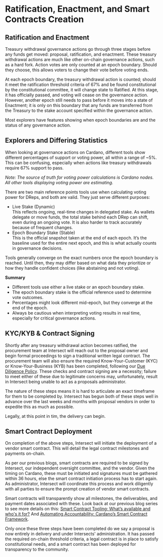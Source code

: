 # Ratification, Enactment, and Smart Contracts Creation

## Ratification and Enactment

Treasury withdrawal governance actions go through three stages before any funds get moved: proposal, ratification, and enactment. These treasury withdrawal actions are much like other on-chain governance actions, such as a hard fork. Action votes are only counted at an epoch boundary. Should they choose, this allows voters to change their vote before voting ends.

At each epoch boundary, the treasury withdrawal action is counted; should it meet the ratification threshold criteria of 67% and be found constitutional by the constitutional committee, it will change state to Ratified. At this stage, it has officially passed, and voting will cease on the governance action. However, another epoch still needs to pass before it moves into a state of Enactment; it is only on this boundary that any funds are transferred from the Treasury to the stake account specified within the governance action.&#x20;

Most explorers have features showing when epoch boundaries are and the status of any governance action.&#x20;

## Explorers and Differing Statistics

When looking at governance actions on Cardano, different tools show different percentages of support or voting power, all within a range of \~5%. This can be confusing, especially when actions like treasury withdrawals require 67% support to pass.

_Note: The source of truth for voting power calculations is Cardano nodes. All other tools displaying voting power are estimating._

There are two main reference points tools use when calculating voting power for DReps, and both are valid. They just serve different purposes:

* Live Stake (Dynamic)\
  This reflects ongoing, real-time changes in delegated stake. As wallets delegate or move funds, the total stake behind each DRep can shift, even during an ongoing vote. It is also harder to track accurately because of frequent changes.
* Epoch Boundary Stake (Stable)\
  This is the official snapshot taken at the end of each epoch. It’s the baseline used for the entire next epoch, and this is what actually counts in governance decisions.

Tools generally converge on the exact numbers once the epoch boundary is reached. Until then, they may differ based on what data they prioritize or how they handle confident choices (like abstaining and not voting).

**Summary**

* Different tools use either a live stake or an epoch boundary stake.
* The epoch boundary stake is the official reference used to determine vote outcomes.
* Percentages might look different mid-epoch, but they converge at the end of the epoch.
* Always be cautious when interpreting voting results in real time, especially for critical governance actions.

## KYC/KYB & Contract Signing&#x20;

Shortly after any treasury withdrawal action becomes ratified, the procurement team at Intersect will reach out to the proposal owner and begin formal proceedings to sign a traditional written legal contract. The procurement team will also ensure the required Know-Your-Customer (KYC) or Know-Your-Business (KYB) has been completed, following our [Due Diligence Policy](https://docs.intersectmbo.org/legal/policies-and-conditions/intersect-administration-policies/due-diligence-policy). These checks and contract signing are a necessity; failure to meet either of these due to legitimate concerns may, unfortunately, result in Intersect being unable to act as a proposals administrator.&#x20;

The nature of these steps means it is hard to articulate an exact timeframe for them to be completed by. Intersect has begun both of these steps well in advance over the last weeks and months with proposal vendors in order to expedite this as much as possible.&#x20;

Legally, at this point in tim, the delivery can begin.&#x20;

## Smart Contract Deployment

On completion of the above steps, Intersect will initiate the deployment of a vendor smart contract. This will detail the legal contract milestones and payments on-chain.

As per our previous blogs, smart contracts are required to be signed by Intersect, our independent oversight committee, and the vendor. Given the timing on Cardano, these must be initiated and signatures must be gathered within 36 hours, else the smart contract initiation process has to start again. As administrator, Intersect will coordinate this process and work diligently with all parties to ensure the prompt creation of vendor smart contracts.&#x20;

Smart contracts will transparently show all milestones, the deliverables, and payment dates associated with these. Look back at our previous blog series to see more details on this: [Smart Contract Tooling: What’s available and who's it for?](https://www.intersectmbo.org/news/smart-contract-tooling-whats-available-and-whos-it-for) And [Automating Accountability: Cardano’s Smart Contract Framework](https://www.intersectmbo.org/news/automating-accountability-cardanos-smart-contract-framework).

Only once these three steps have been completed do we say a proposal is now entirely in delivery and under Intersects' administration. It has passed the required on-chain threshold criteria, a legal contract is in place to satisfy constitutional needs, and a smart contract has been deployed for transparency to the community.&#x20;
